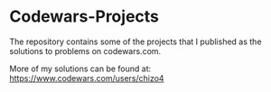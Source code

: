 # Codewars-Projects

The repository contains some of the projects that I published as the solutions to problems on codewars.com.

More of my solutions can be found at:
https://www.codewars.com/users/chizo4
